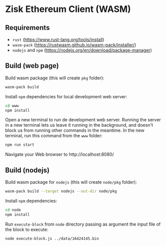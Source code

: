 # Zisk Ethereum Client (WASM)

## Requirements

- `rust` (https://www.rust-lang.org/tools/install)
- `wasm-pack` (https://rustwasm.github.io/wasm-pack/installer/)
- `nodejs` and `npm` (https://nodejs.org/en/download/package-manager)

## Build (web page)
Build wasm package (this will create `pkg` folder):
```bash
wasm-pack build
```

Install `npm` dependencies for local development web server:
```bash
cd www
npm install
```

Open a new terminal to run de development web server. Running the server in a new terminal lets us leave it running in the background, and doesn't block us from running other commands in the meantime. In the new terminal, run this command from the `www` folder:

```bash
npm run start
```

Navigate your Web browser to http://localhost:8080/ 

## Build (nodejs)
Build wasm package for `nodejs` (this will create `node/pkg` folder):
```bash
wasm-pack build --target nodejs --out-dir node/pkg
```

Install `npm` dependencies:
```bash
cd node
npm install
```

Run `execute-block` from `node` directory passing as argument the input file of the block to execute:
```bash
node execute-block.js ../data/16424145.bin
```
